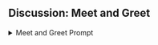 
## Discussion: Meet and Greet

<details>
<summary>Meet and Greet Prompt</summary>

* __My response:__ I​ am Alexander "Aleksey" Ahmann. I lived in New York for my entire life (and still do). I signed up for this programme to get my bona fides as a data analyst and hopefully use this experience (and the certificate that comes with it) to demonstrate to employers that I am competent in data analysis. I am an undergraduate student of computer science with a minor in mathematics, and I intend to use this certification to be articulated into credits for my college degree. I don't have much interest outside of STEM science other than cartoons (I'm addicted to my special interests which are sciency things).

</details>
